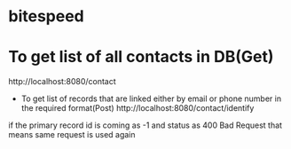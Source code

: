 # bitespeed

# To get list of all contacts in DB(Get)
http://localhost:8080/contact

* To get list of records that are linked either by email or phone number in the required format(Post)
http://localhost:8080/contact/identify

if the primary record id is coming as -1 and status as 400 Bad Request that means same request is used again

